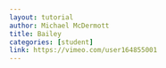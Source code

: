 ```yaml
---
layout: tutorial
author: Michael McDermott
title: Bailey
categories: [student]
link: https://vimeo.com/user164855001
---
```

